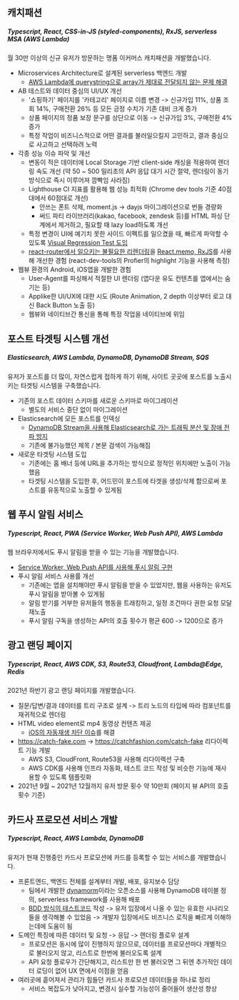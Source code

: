 ## 캐치패션
##### Typescript, React, CSS-in-JS (styled-components), RxJS, serverless MSA (AWS Lambda)

월 30만 이상의 신규 유저가 방문하는 명품 이커머스 캐치패션을 개발했습니다.

- Microservices Architecture로 설계된 serverless 백엔드 개발
    - [AWS Lambda에 querystring으로 array가 제대로 전달되지 않는 문제 해결](https://blog.hoseung.me/2021-05-19-aws-lambda-querystring)
- AB 테스트와 데이터 중심의 UI/UX 개선
    - '쇼핑하기' 페이지를 '카테고리' 페이지로 이름 변경 -> 신규가입 11%, 상품 조회 14%, 구매전환 26% 등 모든 긍정 수치가 기존 대비 크게 증가
    - 상품 페이지의 정품 보장 문구를 상단으로 이동 -> 신규가입 3%, 구매전환 4% 증가
    - 특정 작업이 비즈니스적으로 어떤 결과를 불러일으킬지 고민하고, 결과 중심으로 사고하고 선택하려 노력
- 각종 성능 이슈 파악 및 개선
    - 변동이 적은 데이터에 Local Storage 기반 client-side 캐싱을 적용하여 렌더링 속도 개선 (약 50 ~ 500 밀리초의 API 응답 대기 시간 절약, 렌더링이 동기 방식으로 즉시 이루어져 깜빡임 사라짐)
    - Lighthouse CI 지표를 활용해 웹 성능 최적화 (Chrome dev tools 기준 40점대에서 60점대로 개선)
        - 안쓰는 폰트 삭제, moment.js -> dayjs 마이그레이션으로 번들 경량화
        - 써드 파티 라이브러리(kakao, facebook, zendesk 등)를 HTML 파싱 단계에서 제거하고, 필요할 때 lazy load하도록 개선
    - 특정 변경이 UI에 예기치 못한 사이드 이펙트를 일으켰을 때, 빠르게 파악할 수 있도록 [Visual Regression Test 도입](https://blog.hoseung.me/2021-02-10-visual-regression-test)
    - [react-router에서 일으키는 불필요한 리렌더링](https://blog.hoseung.me/2021-12-07-do-not-use-link)을 [React.memo, RxJS](https://blog.hoseung.me/2021-10-09-rxjs)를 사용해 개선한 경험 (react-dev-tools의 Profier의 highlight 기능을 사용해 측정)
- 웹뷰 환경의 Android, iOS앱을 개발한 경험
    - User-Agent를 파싱해서 적절한 UI 렌더링 (앱다운 유도 컨텐츠를 앱에서는 숨기는 등)
    - Applike한 UI/UX에 대한 시도 (Route Animation, 2 depth 이상부터 로고 대신 Back Button 노출 등)
    - 웹뷰와 네이티브간 통신을 통해 특정 작업을 네이티브에 위임

## 포스트 타겟팅 시스템 개선
##### Elasticsearch, AWS Lambda, DynamoDB, DynamoDB Stream, SQS
유저가 포스트를 더 많이, 자연스럽게 접하게 하기 위해, 사이트 곳곳에 포스트를 노출시키는 타겟팅 시스템을 구축했습니다.

- 기존의 포스트 데이터 스키마를 새로운 스키마로 마이그레이션
    - 별도의 서비스 중단 없이 마이그레이션
- Elasticsearch에 모든 포스트를 인덱싱
    - [DynamoDB Stream을 사용해 Elasticsearch로 가는 트래픽 분산 및 장애 전파 방지](https://blog.hoseung.me/2022-02-19-dynamodb-stream-elasticsearch)
    - 기존에 불가능했던 제목 / 본문 검색이 가능해짐
- 새로운 타겟팅 시스템 도입
    - 기존에는 홈 배너 등에 URL을 추가하는 방식으로 정적인 위치에만 노출이 가능했음
    - 타겟팅 시스템을 도입한 후, 어드민이 포스트에 타겟을 생성/삭제 함으로써 포스트를 유동적으로 노출할 수 있게됨

## 웹 푸시 알림 서비스
##### Typescript, React, PWA (Service Worker, Web Push API), AWS Lambda
웹 브라우저에서도 푸시 알림을 받을 수 있는 기능을 개발했습니다.

- [Service Worker, Web Push API를 사용해 푸시 알림 구현](https://blog.hoseung.me/2021-11-28-web-push-notification)
- 푸시 알림 서비스 사용률 개선
    - 기존에는 앱을 설치해야만 푸시 알림을 받을 수 있었지만, 웹을 사용하는 유저도 푸시 알림을 받아볼 수 있게됨
    - 알림 받기를 거부한 유저들의 행동을 트래킹하고, 일정 조건마다 권한 요청 모달 재노출
    - 푸시 알림 구독을 생성하는 API의 호출 횟수가 평균 600 -> 1200으로 증가

## 광고 랜딩 페이지
##### Typescript, React, AWS CDK, S3, Route53, Cloudfront, Lambda@Edge, Redis
2021년 하반기 광고 랜딩 페이지를 개발했습니다.

- 질문/답변/결과 데이터를 트리 구조로 설계 -> 트리 노드의 타입에 따라 컴포넌트를 재귀적으로 렌더링
- HTML video element로 mp4 동영상 컨텐츠 제공
    - [iOS의 자동재생 차단 이슈](https://webkit.org/blog/6784/new-video-policies-for-ios)를 해결
- https://catch-fake.com -> https://catchfashion.com/catch-fake 리다이렉트 기능 개발
    - AWS S3, CloudFront, Route53을 사용해 리다이렉션 구축
    - AWS CDK를 사용해 인프라 자동화, 테스트 코드 작성 및 비슷한 기능에 재사용할 수 있도록 템플릿화
- 2021년 9월 ~ 2021년 12월까지 유저 방문 횟수 약 10만회 (페이지 뷰 API의 호출 횟수 기준)

## 카드사 프로모션 서비스 개발
##### Typescript, React, AWS Lambda, DynamoDB
유저가 현재 진행중인 카드사 프로모션에 카드를 등록할 수 있는 서비스를 개발했습니다.

- 프론트엔드, 백엔드 전체를 설계부터 개발, 배포, 유지보수 담당
    - 팀에서 개발한 [dynamorm](https://github.com/serverless-seoul/dynamorm)이라는 오픈소스를 사용해 DynamoDB 테이블 정의, serverless framework를 사용해 배포
    - [BDD 방식의 테스트코드](https://blog.hoseung.me/2021-02-27-mocha-chai-bdd) 작성 -> 유저 입장에서 나올 수 있는 유효한 시나리오들을 생각해볼 수 있었음 -> 개발자 입장에서도 비즈니스 로직을 빠르게 이해하는데에 도움이 됨
- 도메인 특징에 따른 데이터 및 요청 -> 응답 -> 렌더링 플로우 설계
    - 프로모션은 동시에 많이 진행하지 않으므로, 데이터를 프로모션마다 개별적으로 불러오지 않고, 리스트로 한번에 불러오도록 설계
    - API 요청 플로우가 간단해지고, 리스트만 한 번 불러오면 그 뒤엔 추가적인 데이터 로딩이 없어 UX 면에서 이점을 얻음
- 여러곳에 흩어져서 관리가 힘들던 카드사 프로모션 데이터들을 하나로 정리
    - 서비스 복잡도가 낮아지고, 변경시 실수할 가능성이 줄어들어 생산성 향상
